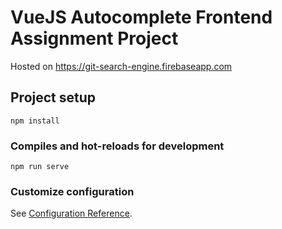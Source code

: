 # VueJS Autocomplete Frontend Assignment Project
Hosted on https://git-search-engine.firebaseapp.com

## Project setup
```
npm install
```

### Compiles and hot-reloads for development
```
npm run serve
```

### Customize configuration
See [Configuration Reference](https://cli.vuejs.org/config/).
